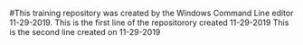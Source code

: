 #This training repository was created by the Windows Command Line editor 11-29-2019.
This is the first line of the repositorory created 11-29-2019
This is the second line created on 11-29-2019